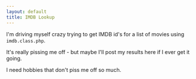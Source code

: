 ```yaml
---
layout: default
title: IMDB Lookup
---
```


I'm driving myself crazy trying to get IMDB id's for a list of movies using
`imdb.class.php`.

It's really pissing me off - but maybe I'll post my results here if I ever get
it going.

I need hobbies that don't piss me off so much.
